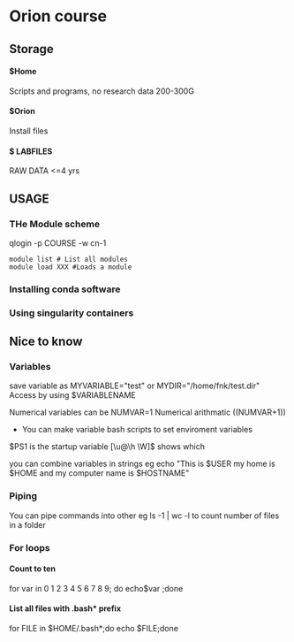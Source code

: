 # Orion course

## Storage
####  $Home
Scripts and programs, no research data
200-300G
#### $Orion
Install files
#### $ LABFILES
RAW DATA <=4 yrs


## USAGE
### THe Module scheme
qlogin -p COURSE -w cn-1

```
module list # List all modules
module load XXX #Loads a module

``` 
### Installing conda software
### Using singularity containers


## Nice to know
### Variables
save variable as MYVARIABLE="test" or MYDIR="/home/fnk/test.dir" Access by using $VARIABLENAME 

Numerical variables can be NUMVAR=1 Numerical arithmatic $(($NUMVAR+1))
- You can make variable bash scripts to set enviroment variables

$PS1 is the startup variable [\u@\h \W]\$ shows which

you can combine variables in strings eg echo "This is $USER my home is $HOME and my computer name is $HOSTNAME"

### Piping
You can pipe commands into other  eg ls -1 | wc -l to count number of files in a folder

### For loops
#### Count to ten
for var in 0 1 2 3 4 5 6 7 8 9; do echo$var ;done
#### List all files with .bash* prefix
for FILE in $HOME/.bash*;do echo $FILE;done